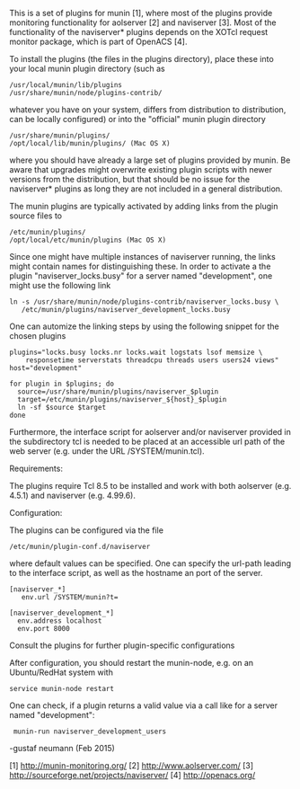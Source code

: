 This is a set of plugins for munin [1], where most of the plugins
provide monitoring functionality for aolserver [2] and naviserver [3].
Most of the functionality of the naviserver* plugins depends on the
XOTcl request monitor package, which is part of OpenACS [4].

To install the plugins (the files in the plugins directory), place 
these into your local munin plugin directory (such as

    /usr/local/munin/lib/plugins
    /usr/share/munin/node/plugins-contrib/

whatever you have on your system, differs from distribution to
distribution, can be locally configured) or into the "official" munin
plugin directory

    /usr/share/munin/plugins/
    /opt/local/lib/munin/plugins/ (Mac OS X)

where you should have already a large set of plugins provided by
munin.  Be aware that upgrades might overwrite existing plugin scripts
with newer versions from the distribution, but that should be no issue
for the naviserver* plugins as long they are not included in a general
distribution.

The munin plugins are typically activated by adding links from
the plugin source files to 

    /etc/munin/plugins/
    /opt/local/etc/munin/plugins (Mac OS X)

Since one might have multiple instances of naviserver running, the
links might contain names for distinguishing these. In order to
activate a the plugin "naviserver_locks.busy" for a server named
"development", one might use the following link

    ln -s /usr/share/munin/node/plugins-contrib/naviserver_locks.busy \
       /etc/munin/plugins/naviserver_development_locks.busy

One can automize the linking steps by using the following snippet for
the chosen plugins

    plugins="locks.busy locks.nr locks.wait logstats lsof memsize \
        responsetime serverstats threadcpu threads users users24 views"
    host="development"

    for plugin in $plugins; do
      source=/usr/share/munin/plugins/naviserver_$plugin
      target=/etc/munin/plugins/naviserver_${host}_$plugin
	  ln -sf $source $target
    done


Furthermore, the interface script for aolserver and/or naviserver
provided in the subdirectory tcl is needed to be placed at an
accessible url path of the web server (e.g. under the URL
/SYSTEM/munin.tcl).


Requirements:

The plugins require Tcl 8.5 to be installed and work with
both aolserver (e.g. 4.5.1) and naviserver (e.g. 4.99.6).


Configuration:

The plugins can be configured via the file 

    /etc/munin/plugin-conf.d/naviserver

where default values can be specified. One can
specify the url-path leading to the interface script,
as well as the hostname an port of the server.

    [naviserver_*]
       env.url /SYSTEM/munin?t=

    [naviserver_development_*]
      env.address localhost
      env.port 8000

Consult the plugins for further plugin-specific
configurations

After configuration, you should restart
the munin-node, e.g. on an Ubuntu/RedHat system with

    service munin-node restart

One can check, if a plugin returns a valid value via
a call like for a server named "development":

     munin-run naviserver_development_users



-gustaf neumann        (Feb 2015)


[1] http://munin-monitoring.org/
[2] http://www.aolserver.com/
[3] http://sourceforge.net/projects/naviserver/
[4] http://openacs.org/

